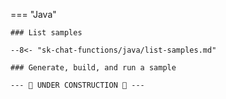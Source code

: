 === "Java"

    ### List samples

    --8<- "sk-chat-functions/java/list-samples.md"

    ### Generate, build, and run a sample

    --- 🚧 UNDER CONSTRUCTION 🚧 ---